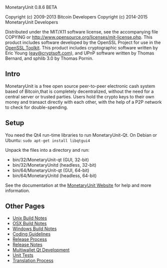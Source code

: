 MonetaryUnit 0.8.6 BETA

Copyright (c) 2009-2013 Bitcoin Developers
Copyright (c) 2014-2015 MonetaryUnit Developers

Distributed under the MIT/X11 software license, see the accompanying
file COPYING or http://www.opensource.org/licenses/mit-license.php.
This product includes software developed by the OpenSSL Project for use in the [OpenSSL Toolkit](http://www.openssl.org/). This product includes
cryptographic software written by Eric Young ([eay@cryptsoft.com](mailto:eay@cryptsoft.com)), and UPnP software written by Thomas Bernard,
and sphlib 3.0 by Thomas Pornin.


Intro
---------------------
MonetaryUnit is a free open source peer-to-peer electronic cash system based of Bitcoin,that is
completely decentralized, without the need for a central server or trusted
parties.  Users hold the crypto keys to their own money and transact directly
with each other, with the help of a P2P network to check for double-spending.


Setup
---------------------
You need the Qt4 run-time libraries to run MonetaryUnit-Qt. On Debian or Ubuntu:
	`sudo apt-get install libqtgui4`

Unpack the files into a directory and run:

- bin/32/MonetaryUnit-qt (GUI, 32-bit)
- bin/32/MonetaryUnitd (headless, 32-bit)
- bin/64/MonetaryUnit-qt (GUI, 64-bit)
- bin/64/MonetaryUnitd (headless, 64-bit)

See the documentation at the [MonetaryUnit Website](http://www.monetaryunit.org)
for help and more information.


Other Pages
---------------------
- [Unix Build Notes](build-unix.md)
- [OSX Build Notes](build-osx.md)
- [Windows Build Notes](build-msw.md)
- [Coding Guidelines](coding.md)
- [Release Process](release-process.md)
- [Release Notes](release-notes.md)
- [Multiwallet Qt Development](multiwallet-qt.md)
- [Unit Tests](unit-tests.md)
- [Translation Process](translation_process.md)
